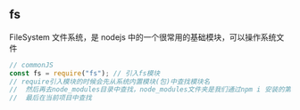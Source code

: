 ## fs

FileSystem 文件系统，是 nodejs 中的一个很常用的基础模块，可以操作系统文件

```js
// commonJS
const fs = require("fs"); // 引入fs模块
// require引入模块的时候会先从系统内置模块(包)中查找模块名
//  然后再去node_modules目录中查找，node_modules文件夹是我们通过npm i 安装的第三方依赖所在的目录
//  最后在当前项目中查找
```
